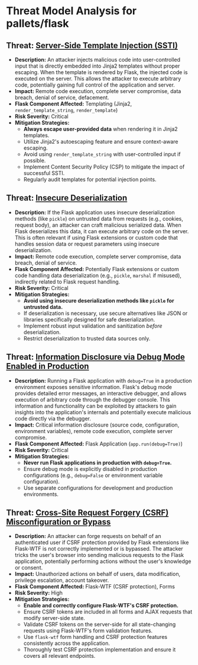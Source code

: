 # Threat Model Analysis for pallets/flask

## Threat: [Server-Side Template Injection (SSTI)](./threats/server-side_template_injection__ssti_.md)

*   **Description:** An attacker injects malicious code into user-controlled input that is directly embedded into Jinja2 templates without proper escaping. When the template is rendered by Flask, the injected code is executed on the server. This allows the attacker to execute arbitrary code, potentially gaining full control of the application and server.
*   **Impact:** Remote code execution, complete server compromise, data breach, denial of service, defacement.
*   **Flask Component Affected:** Templating (Jinja2, `render_template_string`, `render_template`)
*   **Risk Severity:** Critical
*   **Mitigation Strategies:**
    *   **Always escape user-provided data** when rendering it in Jinja2 templates.
    *   Utilize Jinja2's autoescaping feature and ensure context-aware escaping.
    *   Avoid using `render_template_string` with user-controlled input if possible.
    *   Implement Content Security Policy (CSP) to mitigate the impact of successful SSTI.
    *   Regularly audit templates for potential injection points.

## Threat: [Insecure Deserialization](./threats/insecure_deserialization.md)

*   **Description:** If the Flask application uses insecure deserialization methods (like `pickle`) on untrusted data from requests (e.g., cookies, request body), an attacker can craft malicious serialized data. When Flask deserializes this data, it can execute arbitrary code on the server. This is often relevant if using Flask extensions or custom code that handles session data or request parameters using insecure deserialization.
*   **Impact:** Remote code execution, complete server compromise, data breach, denial of service.
*   **Flask Component Affected:** Potentially Flask extensions or custom code handling data deserialization (e.g., `pickle`, `marshal` if misused), indirectly related to Flask request handling.
*   **Risk Severity:** Critical
*   **Mitigation Strategies:**
    *   **Avoid using insecure deserialization methods like `pickle` for untrusted data.**
    *   If deserialization is necessary, use secure alternatives like JSON or libraries specifically designed for safe deserialization.
    *   Implement robust input validation and sanitization *before* deserialization.
    *   Restrict deserialization to trusted data sources only.

## Threat: [Information Disclosure via Debug Mode Enabled in Production](./threats/information_disclosure_via_debug_mode_enabled_in_production.md)

*   **Description:** Running a Flask application with `debug=True` in a production environment exposes sensitive information. Flask's debug mode provides detailed error messages, an interactive debugger, and allows execution of arbitrary code through the debugger console. This information and functionality can be exploited by attackers to gain insights into the application's internals and potentially execute malicious code directly via the debugger.
*   **Impact:**  Critical information disclosure (source code, configuration, environment variables), remote code execution, complete server compromise.
*   **Flask Component Affected:** Flask Application (`app.run(debug=True)`)
*   **Risk Severity:** Critical
*   **Mitigation Strategies:**
    *   **Never run Flask applications in production with `debug=True`.**
    *   Ensure debug mode is explicitly disabled in production configurations (e.g., `debug=False` or environment variable configuration).
    *   Use separate configurations for development and production environments.

## Threat: [Cross-Site Request Forgery (CSRF) Misconfiguration or Bypass](./threats/cross-site_request_forgery__csrf__misconfiguration_or_bypass.md)

*   **Description:** An attacker can forge requests on behalf of an authenticated user if CSRF protection provided by Flask extensions like Flask-WTF is not correctly implemented or is bypassed. The attacker tricks the user's browser into sending malicious requests to the Flask application, potentially performing actions without the user's knowledge or consent.
*   **Impact:** Unauthorized actions on behalf of users, data modification, privilege escalation, account takeover.
*   **Flask Component Affected:** Flask-WTF (CSRF protection), Forms
*   **Risk Severity:** High
*   **Mitigation Strategies:**
    *   **Enable and correctly configure Flask-WTF's CSRF protection.**
    *   Ensure CSRF tokens are included in all forms and AJAX requests that modify server-side state.
    *   Validate CSRF tokens on the server-side for all state-changing requests using Flask-WTF's form validation features.
    *   Use `flask-wtf` form handling and CSRF protection features consistently across the application.
    *   Thoroughly test CSRF protection implementation and ensure it covers all relevant endpoints.
